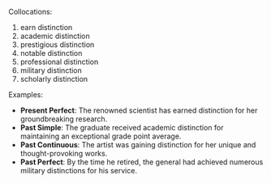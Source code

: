 Collocations:
1. earn distinction
2. academic distinction
3. prestigious distinction
4. notable distinction
5. professional distinction
6. military distinction
7. scholarly distinction

Examples:
- **Present Perfect**: The renowned scientist has earned distinction for her groundbreaking research.
- **Past Simple**: The graduate received academic distinction for maintaining an exceptional grade point average.
- **Past Continuous**: The artist was gaining distinction for her unique and thought-provoking works.
- **Past Perfect**: By the time he retired, the general had achieved numerous military distinctions for his service.
